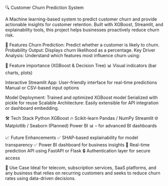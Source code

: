 🔍 Customer Churn Prediction System

A Machine learning-based system to predict customer churn and provide actionable insights for customer retention. Built with XGBoost, Streamlit, and explainability tools, this project helps businesses proactively reduce churn risk.

🚀 Features 
Churn Prediction: Predict whether a customer is likely to churn.
Probability Output: Displays churn likelihood as a percentage.
Key Driver Analysis: Understand which features most influence churn using:

🎯 Feature importance (XGBoost & Decision Tree)
📊 Visual indicators (bar charts, plots)

Interactive Streamlit App:
User-friendly interface for real-time predictions
Manual or CSV-based input options

Model Deployment:
Trained and optimized XGBoost model
Serialized with pickle for reuse
Scalable Architecture: Easily extensible for API integration or dashboard embedding.

🛠️ Tech Stack
Python 
XGBoost 🔥
Scikit-learn
Pandas / NumPy
Streamlit 🌐
Matplotlib / Seaborn
(Planned) Power BI 📊 – for advanced BI dashboards

📈 Future Enhancements
✅ SHAP-based explainability for model transparency
✅ Power BI dashboard for business insights
🔄 Real-time prediction API using FastAPI or Flask
🔒 Authentication layer for secure access

📌 Use Case
Ideal for telecom, subscription services, SaaS platforms, and any business that relies on recurring customers and seeks to reduce churn rates using data-driven decisions.
